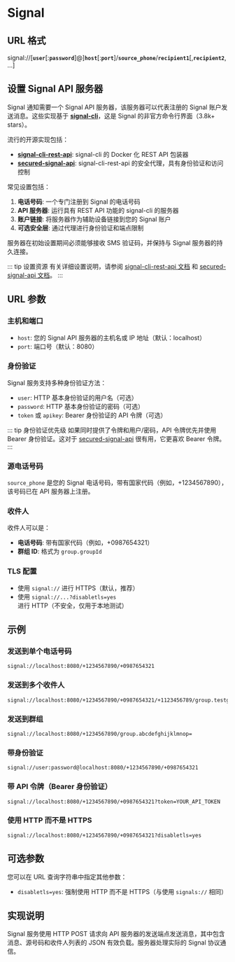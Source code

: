 # Signal

## URL 格式

<span class="bk">signal://[**`user`**[:__`password`__]@]**`host`**[:__`port`__]/**`source_phone`**/**`recipient1`**[,__`recipient2`__,...]</span>

## 设置 Signal API 服务器

Signal 通知需要一个 Signal API 服务器，该服务器可以代表注册的 Signal 账户发送消息。这些实现基于 **[signal-cli](https://github.com/AsamK/signal-cli)**，这是 Signal 的非官方命令行界面（3.8k+ stars）。

流行的开源实现包括：

- **[signal-cli-rest-api](https://github.com/bbernhard/signal-cli-rest-api)**: signal-cli 的 Docker 化 REST API 包装器
- **[secured-signal-api](https://github.com/codeshelldev/secured-signal-api)**: signal-cli-rest-api 的安全代理，具有身份验证和访问控制

常见设置包括：

1. **电话号码**: 一个专门注册到 Signal 的电话号码
2. **API 服务器**: 运行具有 REST API 功能的 signal-cli 的服务器
3. **账户链接**: 将服务器作为辅助设备链接到您的 Signal 账户
4. **可选安全层**: 通过代理进行身份验证和端点限制

服务器在初始设置期间必须能够接收 SMS 验证码，并保持与 Signal 服务器的持久连接。

::: tip 设置资源
有关详细设置说明，请参阅 [signal-cli-rest-api 文档](https://github.com/bbernhard/signal-cli-rest-api) 和 [secured-signal-api 文档](https://github.com/codeshelldev/secured-signal-api)。
:::

## URL 参数

### 主机和端口

- `host`: 您的 Signal API 服务器的主机名或 IP 地址（默认：localhost）
- `port`: 端口号（默认：8080）

### 身份验证

Signal 服务支持多种身份验证方法：

- `user`: HTTP 基本身份验证的用户名（可选）
- `password`: HTTP 基本身份验证的密码（可选）
- `token` 或 `apikey`: Bearer 身份验证的 API 令牌（可选）

::: tip 身份验证优先级
如果同时提供了令牌和用户/密码，API 令牌优先并使用 Bearer 身份验证。这对于 [secured-signal-api](https://github.com/codeshelldev/secured-signal-api) 很有用，它更喜欢 Bearer 令牌。
:::

### 源电话号码

`source_phone` 是您的 Signal 电话号码，带有国家代码（例如，+1234567890），该号码已在 API 服务器上注册。

### 收件人

收件人可以是：

- **电话号码**: 带有国家代码（例如，+0987654321）
- **群组 ID**: 格式为 `group.groupId`

### TLS 配置

- 使用 `signal://` 进行 HTTPS（默认，推荐）
- 使用 `signal://...?disabletls=yes` 进行 HTTP（不安全，仅用于本地测试）

## 示例

### 发送到单个电话号码

```
signal://localhost:8080/+1234567890/+0987654321
```

### 发送到多个收件人

```
signal://localhost:8080/+1234567890/+0987654321/+1123456789/group.testgroup
```

### 发送到群组

```
signal://localhost:8080/+1234567890/group.abcdefghijklmnop=
```

### 带身份验证

```
signal://user:password@localhost:8080/+1234567890/+0987654321
```

### 带 API 令牌（Bearer 身份验证）

```
signal://localhost:8080/+1234567890/+0987654321?token=YOUR_API_TOKEN
```

### 使用 HTTP 而不是 HTTPS

```
signal://localhost:8080/+1234567890/+0987654321?disabletls=yes
```

<!-- ## 附件

Signal 服务支持发送 base64 编码的附件。使用 `attachments` 参数和逗号分隔的 base64 数据：

```bash
# 通过 CLI 发送带附件的消息
shoutrrr send "signal://localhost:8080/+1234567890/+0987654321" \
  "带附件的消息" \
  --attachments "base64data1,base64data2"
```

!!! note "附件格式"
附件必须作为 base64 编码的数据提供。API 服务器处理 MIME 类型检测和文件处理。 -->

## 可选参数

您可以在 URL 查询字符串中指定其他参数：

- `disabletls=yes`: 强制使用 HTTP 而不是 HTTPS（与使用 `signals://` 相同）

## 实现说明

Signal 服务使用 HTTP POST 请求向 API 服务器的发送端点发送消息，其中包含消息、源号码和收件人列表的 JSON 有效负载。服务器处理实际的 Signal 协议通信。
